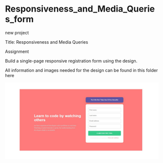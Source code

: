 # Responsiveness_and_Media_Queries_form

 new project

Title: Responsiveness and Media Queries

Assignment

Build a single-page responsive registration form using the design.

 All information and images needed for the design can be found in this folder here

![samuel effion](/Responsiveness_and_Media_Queries_form/img/web%20(1).jpeg)
